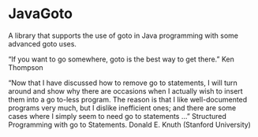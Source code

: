 JavaGoto
========

A library that supports the use of goto in Java programming with some advanced goto uses.

“If you want to go somewhere, goto is the best way to get there.” Ken Thompson

“Now that I have discussed how to remove go to statements, I will turn around and show why there are occasions when I actually wish to insert them into a go to-less program. The reason is that I like well-documented programs very much, but I dislike inefficient ones; and there are some cases where I simply seem to need go to statements …” Structured Programming with go to Statements. Donald E. Knuth (Stanford University)


